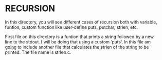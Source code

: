 # RECURSION 

In this directory, you will see different cases of recursion both with variable, funtion, custom function like user-define puts, putchar, strlen, etc.

First file on this directory is a funtion that prints a string followed by a new line to the stdout. I will be doing that using a custom 'puts'.
In this file am going to include another file that calculates the strlen of the string to be printed. The file name is strlen.c.